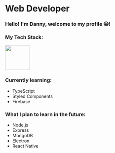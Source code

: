 # Web Developer

### Hello! I'm Danny, welcome to my profile :grin:!

### My Tech Stack:
<img src="https://github.com/coherencez/tech-logos/blob/master/html5.png" width="80">


### Currently learning:
- TypeScript
- Styled Components
- Firebase

### What I plan to learn in the future: 
- Node.js
- Express
- MongoDB
- Electron
- React Native

<!--
**dvaanc/dvaanc** is a ✨ _special_ ✨ repository because its `README.md` (this file) appears on your GitHub profile.

Here are some ideas to get you started:

- 🔭 I’m currently working on ...
- 🌱 I’m currently learning ...
- 👯 I’m looking to collaborate on ...
- 🤔 I’m looking for help with ...
- 💬 Ask me about ...
- 📫 How to reach me: ...
- 😄 Pronouns: ...
- ⚡ Fun fact: ...
-->
